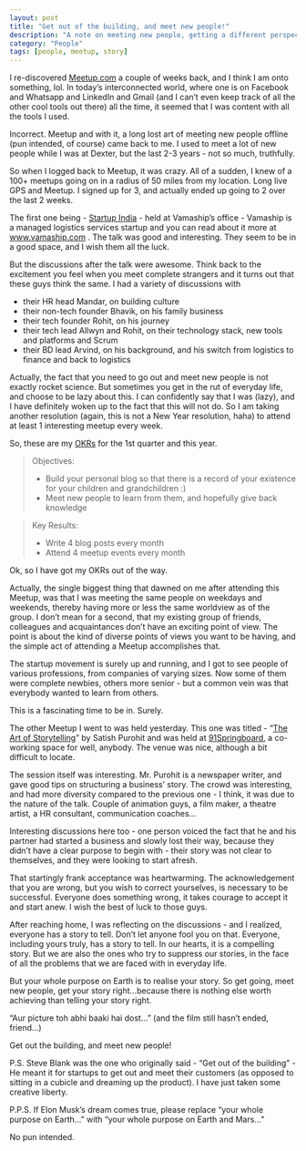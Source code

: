 ```yaml
---
layout: post
title: "Get out of the building, and meet new people!"
description: "A note on meeting new people, getting a different perspective"
category: "People"
tags: [people, meetup, story]
---
```


I re-discovered <a href="http://www.meetup.com/" target="_blank">Meetup.com</a> a couple of weeks back, and I think I am onto something, lol. In today’s interconnected world, where one is on Facebook and Whatsapp and LinkedIn and Gmail (and I can’t even keep track of all the other cool tools out there) all the time, it seemed that I was content with all the tools I used.

Incorrect. Meetup and with it, a long lost art of meeting new people offline (pun intended, of course) came back to me. I used to meet a lot of new people while I was at Dexter, but the last 2-3 years - not so much, truthfully.

So when I logged back to Meetup, it was crazy. All of a sudden, I knew of a 100+ meetups going on in a radius of 50 miles from my location. Long live GPS and Meetup. I signed up for 3, and actually ended up going to 2 over the last 2 weeks.

The first one being - <a href="http://www.meetup.com/StartupIndia/events/228081352/" target="_blank">Startup India</a> - held at Vamaship’s office - Vamaship is a managed logistics services startup and you can read about it more at <a href="https://www.vamaship.com" target="_blank">www.vamaship.com	</a>. The talk was good and interesting. They seem to be in a good space, and I wish them all the luck.

But the discussions after the talk were awesome. Think back to the excitement you feel when you meet complete strangers and it turns out that these guys think the same. I had a variety of discussions with 

*	their HR head Mandar, on building culture
*	their non-tech founder Bhavik, on his family business 
*	their tech founder Rohit, on his journey 
*	their tech lead Allwyn and Rohit, on their technology stack, new tools and platforms and Scrum
*	their BD lead Arvind, on his background, and his switch from logistics to finance and back to logistics

Actually, the fact that you need to go out and meet new people is not exactly rocket science. But sometimes you get in the rut of everyday life, and choose to be lazy about this. I can confidently say that I was (lazy), and I have definitely woken up to the fact that this will not do. So I am taking another resolution (again, this is not a New Year resolution, haha) to attend at least 1 interesting meetup every week.

So, these are my <a href="http://eleganthack.com/the-art-of-the-okr/" target="_blank">OKRs</a> for the 1st quarter and this year.

>Objectives:
>
>*	Build your personal blog so that there is a record of your existence for your children and grandchildren :)
>*	Meet new people to learn from them, and hopefully give back knowledge

>Key Results:
>
>*	Write 4 blog posts every month
>*	Attend 4 meetup events every month

Ok, so I have got my OKRs out of the way. 

Actually, the single biggest thing that dawned on me after attending this Meetup, was that I was meeting the same people on weekdays and weekends, thereby having more or less the same worldview as of the group. I don’t mean for a second, that my existing group of friends, colleagues and acquaintances don’t have an exciting point of view. The point is about the kind of diverse points of views you want to be having, and the simple act of attending a Meetup accomplishes that.

The startup movement is surely up and running, and I got to see people of various professions, from companies of varying sizes. Now some of them were complete newbies, others more senior - but a common vein was that everybody wanted to learn from others.

This is a fascinating time to be in. Surely.

The other Meetup I went to was held yesterday. This one was titled - “<a href="http://www.meetup.com/91springboard-Navi-Mumbai-Community/events/228030108/" target="_blank">The Art of Storytelling</a>” by Satish Purohit and was held at <a href="http://www.91springboard.com/" target="_blank">91Springboard</a>, a co-working space for well, anybody. The venue was nice, although a bit difficult to locate.

The session itself was interesting. Mr. Purohit is a newspaper writer, and gave good tips on structuring a business’ story. The crowd was interesting, and had more diversity compared to the previous one - I think, it was due to the nature of the talk. Couple of animation guys, a film maker, a theatre artist, a HR consultant, communication coaches…

Interesting discussions here too - one person voiced the fact that he and his partner had started a business and slowly lost their way, because they didn’t have a clear purpose to begin with - their story was not clear to themselves, and they were looking to start afresh.

That startingly frank acceptance was heartwarming. The acknowledgement that you are wrong, but you wish to correct yourselves, is necessary to be successful. Everyone does something wrong, it takes courage to accept it and start anew. I wish the best of luck to those guys.

After reaching home, I was reflecting on the discussions - and I realized, everyone has a story to tell. Don’t let anyone fool you on that. Everyone, including yours truly, has a story to tell. In our hearts, it is a compelling story. But we are also the ones who try to suppress our stories, in the face of all the problems that we are faced with in everyday life. 

But your whole purpose on Earth is to realise your story. So get going, meet new people, get your story right...because there is nothing else worth achieving than telling your story right.

“Aur picture toh abhi baaki hai dost…” (and the film still hasn’t ended, friend…)

Get out the building, and meet new people!

P.S. Steve Blank was the one who originally said - “Get out of the building” - He meant it for startups to get out and meet their customers (as opposed to sitting in a cubicle and dreaming up the product). I have just taken some creative liberty.

P.P.S. If Elon Musk’s dream comes true, please replace “your whole purpose on Earth…” with “your whole purpose on Earth and Mars…”

No pun intended.

